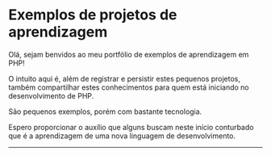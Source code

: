 # Exemplos de projetos de aprendizagem

Olá, sejam benvidos ao meu portfólio de exemplos de aprendizagem em PHP!

O intuito aqui é, além de registrar e persistir estes pequenos projetos, 
também compartilhar estes conhecimentos para quem está iniciando no desenvolvimento de PHP.

São pequenos exemplos, porém com bastante tecnologia.

Espero proporcionar o auxílio que alguns buscam neste início conturbado que é a aprendizagem 
de uma nova linguagem de desenvolvimento.

***